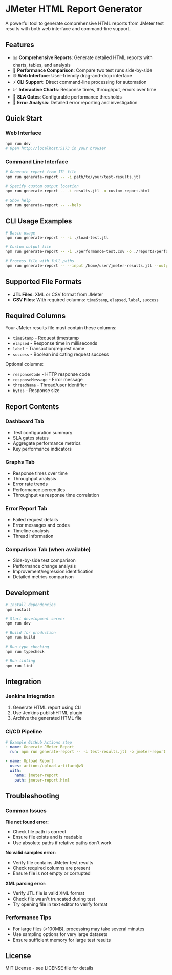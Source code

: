 # JMeter HTML Report Generator

A powerful tool to generate comprehensive HTML reports from JMeter test results with both web interface and command-line support.

## Features

- 📊 **Comprehensive Reports**: Generate detailed HTML reports with charts, tables, and analysis
- 🔄 **Performance Comparison**: Compare two test runs side-by-side
- 🌐 **Web Interface**: User-friendly drag-and-drop interface
- ⚡ **CLI Support**: Direct command-line processing for automation
- 📈 **Interactive Charts**: Response times, throughput, errors over time
- 🎯 **SLA Gates**: Configurable performance thresholds
- 🚨 **Error Analysis**: Detailed error reporting and investigation

## Quick Start

### Web Interface
```bash
npm run dev
# Open http://localhost:5173 in your browser
```

### Command Line Interface
```bash
# Generate report from JTL file
npm run generate-report -- -i path/to/your/test-results.jtl

# Specify custom output location
npm run generate-report -- -i results.jtl -o custom-report.html

# Show help
npm run generate-report -- --help
```

## CLI Usage Examples

```bash
# Basic usage
npm run generate-report -- -i ./load-test.jtl

# Custom output file
npm run generate-report -- -i ./performance-test.csv -o ./reports/performance-report.html

# Process file with full paths
npm run generate-report -- --input /home/user/jmeter-results.jtl --output /home/user/reports/report.html
```

## Supported File Formats

- **JTL Files**: XML or CSV format from JMeter
- **CSV Files**: With required columns: `timeStamp`, `elapsed`, `label`, `success`

## Required Columns

Your JMeter results file must contain these columns:
- `timeStamp` - Request timestamp
- `elapsed` - Response time in milliseconds
- `label` - Transaction/request name
- `success` - Boolean indicating request success

Optional columns:
- `responseCode` - HTTP response code
- `responseMessage` - Error message
- `threadName` - Thread/user identifier
- `bytes` - Response size

## Report Contents

### Dashboard Tab
- Test configuration summary
- SLA gates status
- Aggregate performance metrics
- Key performance indicators

### Graphs Tab
- Response times over time
- Throughput analysis
- Error rate trends
- Performance percentiles
- Throughput vs response time correlation

### Error Report Tab
- Failed request details
- Error messages and codes
- Timeline analysis
- Thread information

### Comparison Tab (when available)
- Side-by-side test comparison
- Performance change analysis
- Improvement/regression identification
- Detailed metrics comparison

## Development

```bash
# Install dependencies
npm install

# Start development server
npm run dev

# Build for production
npm run build

# Run type checking
npm run typecheck

# Run linting
npm run lint
```

## Integration

### Jenkins Integration
1. Generate HTML report using CLI
2. Use Jenkins publishHTML plugin
3. Archive the generated HTML file

### CI/CD Pipeline
```yaml
# Example GitHub Actions step
- name: Generate JMeter Report
  run: npm run generate-report -- -i test-results.jtl -o jmeter-report.html

- name: Upload Report
  uses: actions/upload-artifact@v3
  with:
    name: jmeter-report
    path: jmeter-report.html
```

## Troubleshooting

### Common Issues

**File not found error:**
- Check file path is correct
- Ensure file exists and is readable
- Use absolute paths if relative paths don't work

**No valid samples error:**
- Verify file contains JMeter test results
- Check required columns are present
- Ensure file is not empty or corrupted

**XML parsing error:**
- Verify JTL file is valid XML format
- Check file wasn't truncated during test
- Try opening file in text editor to verify format

### Performance Tips

- For large files (>100MB), processing may take several minutes
- Use sampling options for very large datasets
- Ensure sufficient memory for large test results

## License

MIT License - see LICENSE file for details